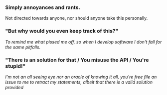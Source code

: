 ### Simply annoyances and rants.

Not directed towards anyone, nor should anyone take this personally.

### **"But why would you even keep track of this?"**

_To remind me what pissed me off, so when I develop software I don't fall for the same pitfalls._

### **"There is an solution for that / You misuse the API / You're stupid!"**

_I'm not an all seeing eye nor an oracle of knowing it all, you're free file an issue to me to retract my statements, albeit that there is a valid solution provided_


